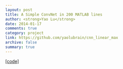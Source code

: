 ```yaml
---
layout: post
title: A Simple ConvNet in 200 MATLAB lines
author: <strong>Yao Lu</strong>
date: 2014-01-17
comments: true
category: project
link: https://github.com/yaolubrain/cnn_linear_max
archive: false
summary: true
---
```


<p>
<a href="https://github.com/yaolubrain/cnn_linear_max">[code]</a>
</p>
